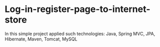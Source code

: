 # Log-in-register-page-to-internet-store
In this simple project applied such technologies: Java, Spring MVC, JPA, Hibernate, Maven, Tomcat, MySQL
